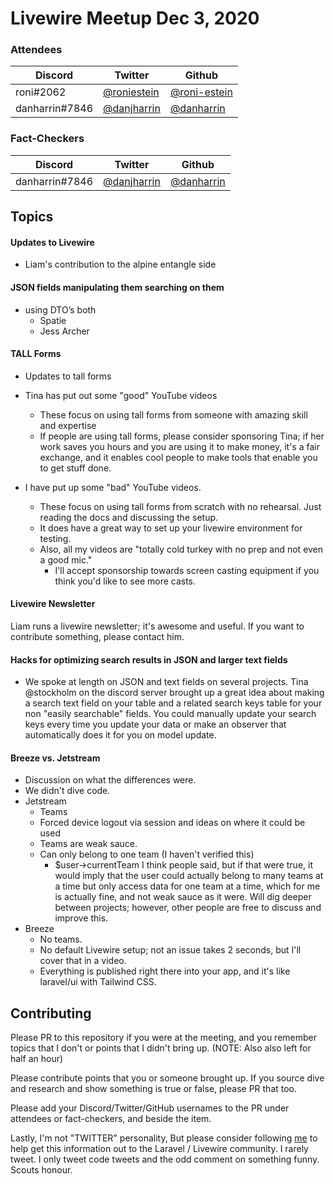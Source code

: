 # Livewire Meetup Dec 3, 2020

### Attendees
| Discord | Twitter | Github |
|--|--|--|
| roni#2062 | [@roniestein](https://twitter.com/roniestein) | [@roni-estein](https://github.com/roni-estein) |
| danharrin#7846 | [@danjharrin](https://twitter.com/danharrin) | [@danharrin](https://github.com/danharrin) |


### Fact-Checkers
| Discord | Twitter | Github |
|--|--|--|
| danharrin#7846 | [@danjharrin](https://twitter.com/danharrin) | [@danharrin](https://github.com/danharrin) |

## Topics

#### Updates to Livewire
- Liam's contribution to the alpine entangle side

#### JSON fields manipulating them searching on them 
- using DTO’s both 
	- Spatie
	- Jess Archer

#### TALL Forms
- Updates to tall forms
- Tina has put out some "good" YouTube videos
	- These focus on using tall forms from someone with amazing skill and expertise
	- If people are using tall forms, please consider sponsoring Tina; if her work saves you hours and you are using it to make money, it's a fair exchange, and it enables cool people to make tools that enable you to get stuff done.

- I have put up some "bad" YouTube videos.
	- These focus on using tall forms from scratch with no rehearsal. Just reading the docs and discussing the setup.
	- It does have a great way to set up your livewire environment for testing.
	- Also, all my videos are "totally cold turkey with no prep and not even a good mic."
		- I'll accept sponsorship towards screen casting equipment if you think you'd like to see more casts.

#### Livewire Newsletter
Liam runs a livewire newsletter; it's awesome and useful. If you want to contribute something, please contact him.

#### Hacks for optimizing search results in JSON and larger text fields
- We spoke at length on JSON and text fields on several projects. Tina @stockholm on the discord server brought up a great idea about making a search text field on your table and a related search keys table for your non "easily searchable" fields. You could manually update your search keys every time you update your data or make an observer that automatically does it for you on model update. 

#### Breeze vs. Jetstream
- Discussion on what the differences were.
- We didn't dive code.
- Jetstream
	- Teams
	- Forced device logout via session and ideas on where it could be used
	- Teams are weak sauce.
	- Can only belong to one team (I haven't verified this)
		- $user->currentTeam I think people said, but if that were true, it would imply that the user could actually belong to many teams at a time but only access data for one team at a time, which for me is actually fine, and not weak sauce as it were. Will dig deeper between projects; however, other people are free to discuss and improve this.
- Breeze
	- No teams.
	- No default Livewire setup; not an issue takes 2 seconds, but I'll cover that in a video.
	- Everything is published right there into your app, and it's like laravel/ui with Tailwind CSS.
	
## Contributing

Please PR to this repository if you were at the meeting, and you remember topics that I don't or points that I didn't bring up. (NOTE: Also also left for half an hour)

Please contribute points that you or someone brought up. If you source dive and research and show something is true or false, please PR that too.

Please add your Discord/Twitter/GitHub usernames to the PR under attendees or fact-checkers, and beside the item.

Lastly, I'm not "TWITTER" personality, But please consider following [me](https://twitter.com/roniestein)  to help get this information out to the Laravel / Livewire community. I rarely tweet. I only tweet code tweets and the odd comment on something funny. Scouts honour.
